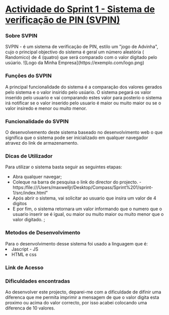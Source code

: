 <h1><u>Actividade do Sprint 1 - Sistema de verificação de PIN (SVPIN)</u></h1>

<h3>Sobre SVPIN</h3>
SVPIN - é um sistema de verificação de PIN, estilo um "jogo de Advinha", cujo o principal objectivo do sistema é geral um número aleatória ( Randomico) de 4 (quatro) que será comparado com o valor digitado pelo usúario.
![Logo da Minha Empresa](https://exemplo.com/logo.png)
<h3> Funções do SVPIN</h3>
A principal funcionalidade do sistema é a comparação dos valores gerados pelo sistema e o valor insirido pelo usúario. O sistema pegará os valor inserido pelo usuario e vai comparando estes valor para posterio o sistema irá notificar se o valor inserido pelo usuario é maior ou muito maior ou se o valor insiredo e menor ou muito menor.

<h3> Funcionalidade do SVPIN</h3>
O desenvolvemento deste sistema baseado no desenvolvimento web o que significa que o sistema pode ser inicializado em qualquer navegador atravez do link de armazenamento.

<h3> Dicas de Utilizador</h3>
Para utilizar o sistema basta seguir as seguintes etapas:
<ul>
  <li>Abra qualquer navegar;</li>
  <li>Coleque na barra de pesquisa o link do director do projecto. - https:/file:///Users/maxwelljr/Desktop/Compass/Sprint%201/sprint-1/src/index.html"</li>
   <li>Após abrir o sistema, vai solicitar ao usuario que insira um valor de 4 digitos </li>
   <li>E por fim, o sistema retornara um valor informando que o numero que o usuario inserir se é igual, ou maior ou muito maior ou muito menor que o valor digitado. ; </li>
</ul>

 <h3>Metodos de Desenvolvimento</h3>
 Para o desenvolvimento desse sistema foi usado a linguagem que é:
 <li>Jascript - JS</li>
 <li>HTML e css</li>

 <h3>Link de Acesso</h3>
 <a href=""></a>

 <h3>Dificuldades encontradas</h3>
 Ao desenvolver este projecto, deparei-me com a dificuldade de difinir uma diferenca que me permita imprimir a mensagem de que o valor digita esta proximo ou acima do valor correcto, por isso acabei colocando uma diferenca de 10 valores.
 
 
